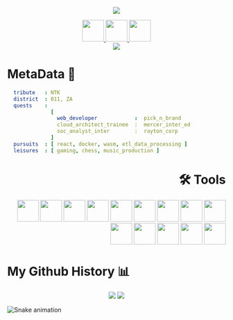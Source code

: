 <p align="center">
  <img src="https://capsule-render.vercel.app/api?type=venom&height=300&color=gradient&text=Welcome%20Stranger&fontColor=101d33&reversal=false&textBg=false&animation=twinkling"/>
</p>
<div class="Links" align="center" >
    <a href="https://medium.com/@ntokozovilakazi36">
    <img height="50" src="https://github.com/user-attachments/assets/2c376a6b-f5bb-473f-848f-6073467fbf65"/>
  </a>
  <a href="https://www.linkedin.com/in/ntokozovilakazi-back-end-developer">
    <img height="50" src="https://github.com/user-attachments/assets/624b4429-6a7a-4de8-97d7-f85fff2b99aa"/>
  </a>
  <a href="https://dev.to/sprusrxeroxx">
    <img height="50" src="https://github.com/user-attachments/assets/91352b47-e38b-4f61-af15-a0696c5d143d"/>
  </a>
</div>
<div class="giF" align="center" >
  <img src="https://i.giphy.com/media/v1.Y2lkPTc5MGI3NjExMDBveW9jOWdiaG9vbmowa3pkNm95d2hxcjZoNWhiaWJkYWY1dWExcCZlcD12MV9pbnRlcm5hbF9naWZfYnlfaWQmY3Q9Zw/axnFGXT6MzvgY/giphy.gif"/>
</div>

<h1> MetaData 👾 </h1>

<div class="Bio">
  
```yaml
  tribute   : NTK
  district  : 011, ZA
  quests    :
              [ 
                web_developer            :  pick_n_brand
                cloud_architect_trainee  :  mercer_inter_ed
                soc_analyst_inter        :  rayton_corp
              ]
  pursuits  : [ react, docker, wasm, etl_data_processing ]
  leisures  : [ gaming, chess, music_production ]
```
</div>

<h1 align="right">🛠️ Tools </h1>

<div class="Tools" align="right">
  
  <img height="50" src="https://github.com/user-attachments/assets/7745ef9a-4f0d-48d6-bcf8-3f9994209387"/>
  <img height="50" src="https://cdn.jsdelivr.net/gh/devicons/devicon@latest/icons/nodejs/nodejs-original-wordmark.svg"/>
  <img height="50" src="https://cdn.jsdelivr.net/gh/devicons/devicon@latest/icons/mongodb/mongodb-original-wordmark.svg"/>
  <img height="50" src="https://github.com/user-attachments/assets/5a80de32-7795-4338-92fa-43cd54d0f5e4/>
  <img height="50" src="https://github.com/user-attachments/assets/6843f877-a5a1-4351-a9c2-a987f63a6bfd"/>
  <img height="50" src="https://github.com/user-attachments/assets/a9961048-fecd-4846-ad2a-d2459c2a04d0"/>
  <img height="50" src="https://github.com/user-attachments/assets/58c9d91c-8263-4992-8ed6-8bad2359bd62"/>
  <img height="50" src="https://github.com/user-attachments/assets/12726292-4c71-43f2-b75b-588196372957"/>
  <img height="50" src="https://github.com/user-attachments/assets/43ee1569-ca74-4045-bb28-30152fd01c5c"/>
  <img height="50" src="https://cdn.jsdelivr.net/gh/devicons/devicon@latest/icons/azure/azure-original.svg"/>
  <img height="50" src="https://github.com/user-attachments/assets/9013bb6f-8dcd-4458-935d-b6333aadf330"/>
  <img height="50" src="https://github.com/user-attachments/assets/8cdee4f1-2bfc-4b78-ae58-60bc747e45d3"/>
  <img height="50" src="https://github.com/user-attachments/assets/005d9f81-5952-455a-8e0f-c8fc40922e65"/>
  <img height="50" src="https://cdn.jsdelivr.net/gh/devicons/devicon@latest/icons/c/c-original.svg"/>
  <img height="50" src="https://cdn.jsdelivr.net/gh/devicons/devicon@latest/icons/bash/bash-original.svg"/>
</div>

<h1> My Github History 📊 </h1>

<div class="cards" align="center">
<img src="https://github-readme-stats.vercel.app/api?username=sprusrxeroxx&theme=swift&card_width=600#gh-light-mode-only" />
<img src="https://github-readme-stats.vercel.app/api/top-langs/?username=sprusrxeroxx&layout=compact&card_width=400"/>
</div>

![Snake animation](https://github.com/thepiyushmalhotra/sprusrxeroxx/blob/output/github-contribution-grid-snake.svg)
